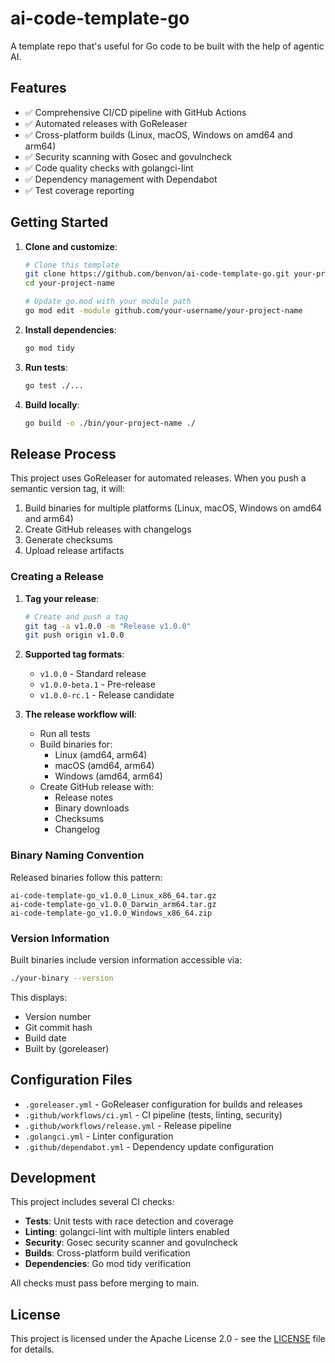 # ai-code-template-go

A template repo that's useful for Go code to be built with the help of agentic AI.

## Features

- ✅ Comprehensive CI/CD pipeline with GitHub Actions
- ✅ Automated releases with GoReleaser
- ✅ Cross-platform builds (Linux, macOS, Windows on amd64 and arm64)
- ✅ Security scanning with Gosec and govulncheck
- ✅ Code quality checks with golangci-lint
- ✅ Dependency management with Dependabot
- ✅ Test coverage reporting

## Getting Started

1. **Clone and customize**:
   ```bash
   # Clone this template
   git clone https://github.com/benvon/ai-code-template-go.git your-project-name
   cd your-project-name
   
   # Update go.mod with your module path
   go mod edit -module github.com/your-username/your-project-name
   ```

2. **Install dependencies**:
   ```bash
   go mod tidy
   ```

3. **Run tests**:
   ```bash
   go test ./...
   ```

4. **Build locally**:
   ```bash
   go build -o ./bin/your-project-name ./
   ```

## Release Process

This project uses GoReleaser for automated releases. When you push a semantic version tag, it will:

1. Build binaries for multiple platforms (Linux, macOS, Windows on amd64 and arm64)
2. Create GitHub releases with changelogs
3. Generate checksums
4. Upload release artifacts

### Creating a Release

1. **Tag your release**:
   ```bash
   # Create and push a tag
   git tag -a v1.0.0 -m "Release v1.0.0"
   git push origin v1.0.0
   ```

2. **Supported tag formats**:
   - `v1.0.0` - Standard release
   - `v1.0.0-beta.1` - Pre-release
   - `v1.0.0-rc.1` - Release candidate

3. **The release workflow will**:
   - Run all tests
   - Build binaries for:
     - Linux (amd64, arm64)
     - macOS (amd64, arm64)
     - Windows (amd64, arm64)
   - Create GitHub release with:
     - Release notes
     - Binary downloads
     - Checksums
     - Changelog

### Binary Naming Convention

Released binaries follow this pattern:
```
ai-code-template-go_v1.0.0_Linux_x86_64.tar.gz
ai-code-template-go_v1.0.0_Darwin_arm64.tar.gz
ai-code-template-go_v1.0.0_Windows_x86_64.zip
```

### Version Information

Built binaries include version information accessible via:
```bash
./your-binary --version
```

This displays:
- Version number
- Git commit hash
- Build date
- Built by (goreleaser)

## Configuration Files

- `.goreleaser.yml` - GoReleaser configuration for builds and releases
- `.github/workflows/ci.yml` - CI pipeline (tests, linting, security)
- `.github/workflows/release.yml` - Release pipeline
- `.golangci.yml` - Linter configuration
- `.github/dependabot.yml` - Dependency update configuration

## Development

This project includes several CI checks:
- **Tests**: Unit tests with race detection and coverage
- **Linting**: golangci-lint with multiple linters enabled
- **Security**: Gosec security scanner and govulncheck
- **Builds**: Cross-platform build verification
- **Dependencies**: Go mod tidy verification

All checks must pass before merging to main.

## License

This project is licensed under the Apache License 2.0 - see the [LICENSE](LICENSE) file for details.
